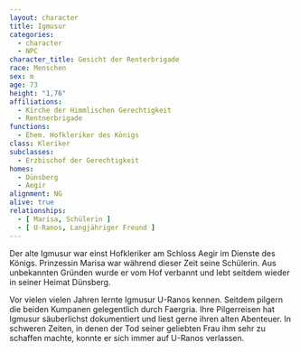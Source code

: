```yaml
---
layout: character
title: Igmusur
categories:
  - character
  - NPC
character_title: Gesicht der Renterbrigade
race: Menschen
sex: m
age: 73
height: "1,76"
affiliations:
  - Kirche der Himmlischen Gerechtigkeit
  - Rentnerbrigade
functions:
  - Ehem. Hofkleriker des Königs
class: Kleriker
subclasses:
  - Erzbischof der Gerechtigkeit
homes:
  - Dünsberg
  - Aegir
alignment: NG
alive: true
relationships:
  - [ Marisa, Schülerin ]
  - [ U-Ranos, Langjähriger Freund ]
---
```


Der alte Igmusur war einst Hofkleriker am Schloss Aegir im Dienste des Königs. Prinzessin Marisa war während dieser Zeit
seine Schülerin. Aus unbekannten Gründen wurde er vom Hof verbannt und lebt seitdem wieder in seiner Heimat Dünsberg.

Vor vielen vielen Jahren lernte Igmusur U-Ranos kennen. Seitdem pilgern die beiden Kumpanen gelegentlich durch Faergria.
Ihre Pilgerreisen hat Igmusur säuberlichst dokumentiert und liest gerne ihren alten Abenteuer. In schweren Zeiten, in
denen der Tod seiner geliebten Frau ihm sehr zu schaffen machte, konnte er sich immer auf U-Ranos verlassen.